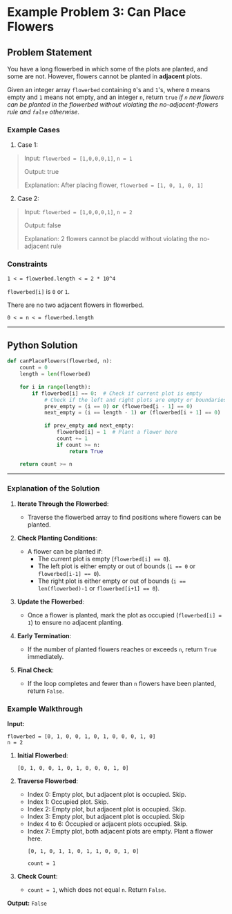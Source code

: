 # Example Problem 3: Can Place Flowers

## Problem Statement
You have a long flowerbed in which some of the plots are planted, and some are not. However, flowers cannot be planted in **adjacent** plots.

Given an integer array `flowerbed` containing `0`'s and `1`'s, where `0` means empty and `1` means not empty, and an integer `n`, return `true` *if `n` new flowers can be planted in the flowerbed without violating the no-adjacent-flowers rule and `false` otherwise*.

### Example Cases
1. Case 1:
>Input: `flowerbed = [1,0,0,0,1]`, `n = 1`
>
>Output: true
>
>Explanation: After placing flower, `flowerbed = [1, 0, 1, 0, 1]`

2. Case 2:
>Input: `flowerbed = [1,0,0,0,1]`, `n = 2`
>
>Output: false
>
>Explanation: 2 flowers cannot be placdd without violating the no-adjacent rule

### Constraints
`1 < = flowerbed.length < = 2 * 10^4`

`flowerbed[i]` is `0` or `1`.

There are no two adjacent flowers in flowerbed.

`0 < = n < = flowerbed.length`

---
## Python Solution

```python
def canPlaceFlowers(flowerbed, n):
    count = 0
    length = len(flowerbed)
    
    for i in range(length):
        if flowerbed[i] == 0:  # Check if current plot is empty
            # Check if the left and right plots are empty or boundaries
            prev_empty = (i == 0) or (flowerbed[i - 1] == 0)
            next_empty = (i == length - 1) or (flowerbed[i + 1] == 0)
            
            if prev_empty and next_empty:
                flowerbed[i] = 1  # Plant a flower here
                count += 1
                if count >= n:
                    return True
    
    return count >= n
```

---

### Explanation of the Solution

1. **Iterate Through the Flowerbed**:
   - Traverse the flowerbed array to find positions where flowers can be planted.

2. **Check Planting Conditions**:
   - A flower can be planted if:
     - The current plot is empty (`flowerbed[i] == 0`).
     - The left plot is either empty or out of bounds (`i == 0` or `flowerbed[i-1] == 0`).
     - The right plot is either empty or out of bounds (`i == len(flowerbed)-1` or `flowerbed[i+1] == 0`).

3. **Update the Flowerbed**:
   - Once a flower is planted, mark the plot as occupied (`flowerbed[i] = 1`) to ensure no adjacent planting.

4. **Early Termination**:
   - If the number of planted flowers reaches or exceeds `n`, return `True` immediately.

5. **Final Check**:
   - If the loop completes and fewer than `n` flowers have been planted, return `False`.

### Example Walkthrough

**Input:**
```plaintext
flowerbed = [0, 1, 0, 0, 1, 0, 1, 0, 0, 0, 1, 0]
n = 2
```
1. **Initial Flowerbed**:
   ```plaintext
   [0, 1, 0, 0, 1, 0, 1, 0, 0, 0, 1, 0]
   ```

2. **Traverse Flowerbed**:
   - Index 0: Empty plot, but adjacent plot is occupied. Skip.
   - Index 1: Occupied plot. Skip.
   - Index 2: Empty plot, but adjacent plot is occupied. Skip.
   - Index 3: Empty plot, but adjacent plot is occupied. Skip
   - Index 4 to 6: Occupied or adjacent plots occupied. Skip.
   - Index 7: Empty plot, both adjacent plots are empty. Plant a flower here.
     ```plaintext
     [0, 1, 0, 1, 1, 0, 1, 1, 0, 0, 1, 0]
     ```
     `count = 1`

3. **Check Count**:
   - `count = 1`, which does not equal `n`. Return `False`.

**Output:** `False`
